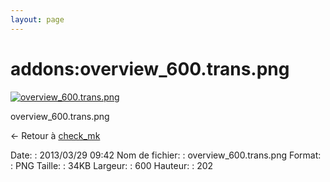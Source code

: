 ```yaml
---
layout: page
---
```


addons:overview\_600.trans.png
==============================

[![overview\_600.trans.png](..//assets/media/addons/overview_600.trans.png@cache=&w=600&h=202 "overview_600.trans.png")](..//assets/media/addons/overview_600.trans.png@cache= "Afficher le fichier original")

overview\_600.trans.png

← Retour à
[check\_mk](../../nagios/addons/check_mk/start.html "nagios:addons:check_mk:start")

Date:
:   2013/03/29 09:42
Nom de fichier:
:   overview\_600.trans.png
Format:
:   PNG
Taille:
:   34KB
Largeur:
:   600
Hauteur:
:   202


